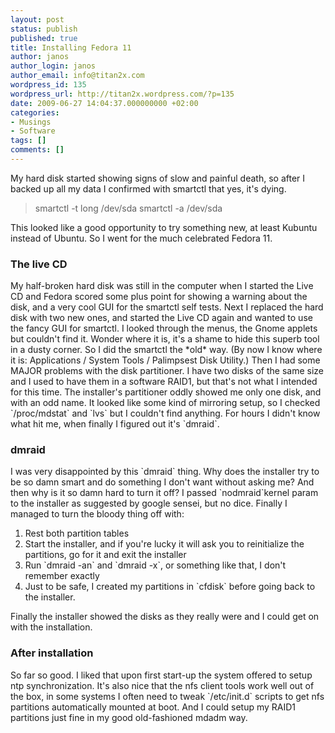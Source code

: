 ```yaml
---
layout: post
status: publish
published: true
title: Installing Fedora 11
author: janos
author_login: janos
author_email: info@titan2x.com
wordpress_id: 135
wordpress_url: http://titan2x.wordpress.com/?p=135
date: 2009-06-27 14:04:37.000000000 +02:00
categories:
- Musings
- Software
tags: []
comments: []
---
```

My hard disk started showing signs of slow and painful death, so after I backed up all my data I confirmed with smartctl that yes, it's dying.
<blockquote>smartctl -t long /dev/sda smartctl -a /dev/sda</blockquote>
This looked like a good opportunity to try something new, at least Kubuntu instead of Ubuntu. So I went for the much celebrated Fedora 11.
<h3>The live CD</h3>
My half-broken hard disk was still in the computer when I started the Live CD and Fedora scored some plus point for showing a warning about the disk, and a very cool GUI for the smartctl self tests. Next I replaced the hard disk with two new ones, and started the Live CD again and wanted to use the fancy GUI for smartctl. I looked through the menus, the Gnome applets but couldn't find it. Wonder where it is, it's a shame to hide this superb tool in a dusty corner. So I did the smartctl the *old* way. (By now I know where it is: Applications / System Tools / Palimpsest Disk Utility.) Then I had some MAJOR problems with the disk partitioner. I have two disks of the same size and I used to have them in a software RAID1, but that's not what I intended for this time. The installer's partitioner oddly showed me only one disk, and with an odd name. It looked like some kind of mirroring setup, so I checked `/proc/mdstat` and `lvs` but I couldn't find anything. For hours I didn't know what hit me, when finally I figured out it's `dmraid`.
<h3>dmraid</h3>
I was very disappointed by this `dmraid` thing. Why does the installer try to be so damn smart and do something I don't want without asking me? And then why is it so damn hard to turn it off? I passed `nodmraid`kernel param to the installer as suggested by google sensei, but no dice. Finally I managed to turn the bloody thing off with:
<ol>
	<li>Rest both partition tables</li>
	<li>Start the installer, and if you're lucky it will ask you to reinitialize the partitions, go for it and exit the installer</li>
	<li>Run `dmraid -an` and `dmraid -x`, or something like that, I don't remember exactly</li>
	<li>Just to be safe, I created my partitions in `cfdisk` before going back to the installer.</li>
</ol>
Finally the installer showed the disks as they really were and I could get on with the installation.
<h3>After installation</h3>
So far so good. I liked that upon first start-up the system offered to setup ntp synchronization. It's also nice that the nfs client tools work well out of the box, in some systems I often need to tweak `/etc/init.d` scripts to get nfs partitions automatically mounted at boot. And I could setup my RAID1 partitions just fine in my good old-fashioned mdadm way.
